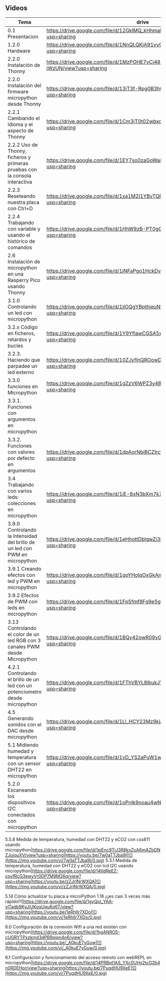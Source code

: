 ## Videos

Tema|drive|youtube|imagen
---|---|---|---
0.1 Presentacion| https://drive.google.com/file/d/12GklMQ_kHhmaNFoXg7iAVYlvCgptHA_4/view?usp=sharing|https://youtu.be/Y2018fMlSvQ|![](https://img.youtube.com/vi/Y2018fMlSvQ/0.jpg)
1.2.0 Hardware|https://drive.google.com/file/d/1NnQLQKjA91vvCVVEq0fFnuUqCEhDqgMq/view?usp=sharing|https://youtu.be/71iY2yi2TBU|![](https://img.youtube.com/vi/71iY2yi2TBU/0.jpg)
2.2.0 Instalación de Thonny|https://drive.google.com/file/d/1MzPOHE7vCj482CQhV7m7ZcZ99B-jWzUN/view?usp=sharing|https://youtu.be/Y0AMEYzImNQ|![](https://img.youtube.com/vi/Y0AMEYzImNQ/0.jpg)
2.2.0 Instalación del firmware micropython desde Thonny|https://drive.google.com/file/d/13jT3f-Rpg0B3hGgYMIPP_kP-4qlEFC0n/view?usp=sharing|https://youtu.be/stet0c-Re_U|![](https://img.youtube.com/vi/stet0c-Re_U/0.jpg)
2.2.1 Cambiando el  idioma y el aspecto de Thonny|https://drive.google.com/file/d/1Cm3jT0t02wbxcsdSlMpNwhWpcaQ02BM-/view?usp=sharing|https://youtu.be/KD9TczjAtrg|![](https://img.youtube.com/vi/KD9TczjAtrg/0.jpg)
2.2.2 Uso de Thonny, ficheros y primeras pruebas con  la consola interactiva|https://drive.google.com/file/d/1EY7so0zaGoWa8lE_LkfqSC4pnDkX7mdg/view?usp=sharing|https://youtu.be/AmRLlqqayU0|![](https://img.youtube.com/vi/AmRLlqqayU0/0.jpg)
2.2.3 Reseteando nuestra placa con Ctrl+D|https://drive.google.com/file/d/1xa1M2I1YBvTQPHda-ZxlKq8ppkFAN7JB/view?usp=sharing|https://youtu.be/WuLIouCjEJ8|![](https://img.youtube.com/vi/WuLIouCjEJ8/0.jpg)
2.2.4 Trabajando con variable y usando el histórico de comandos|https://drive.google.com/file/d/1HhW9zB-PT0gGMtGt_d3NPaJJhFLSrbq8/view?usp=sharing|https://youtu.be/T8nB3y1qaUk|![](https://img.youtube.com/vi/T8nB3y1qaUk/0.jpg)
2.6 Instalación de micropython en una Rasperry Pico usando Thonny|https://drive.google.com/file/d/1jNFaPgo1HckDvHj6SmLgEPQWFh6xlxvm/view?usp=sharing|https://youtu.be/obd4fFh26Co|https://img.youtube.com/vi/obd4fFh26Co/0.jpg
3.1.0 Controlando un led con micropython|https://drive.google.com/file/d/1ilOQgYBpthieuNtHMCdaJRuw3WpiQD0m/view?usp=sharing|https://youtu.be/yWNAUPYGEYM|![](https://img.youtube.com/vi/yWNAUPYGEYM/0.jpg)
3.2.x Código en ficheros, retardos y bucles |https://drive.google.com/file/d/1Y9YflawCGSA5x_geFnqu7utkpKzvgoKo/view?usp=sharing|https://youtu.be/VtJlZL4RD50|![](https://img.youtube.com/vi/VtJlZL4RD50/0.jpg)
3.2.3. Haciendo que parpadee un led externo|https://drive.google.com/file/d/10ZJyflnQROowDhB3bbCjvBDCdjPPDw_v/view?usp=sharing|https://youtu.be/JlYe15iXzys|![]((https://img.youtube.com/vi/JlYe15iXzys/0.jpg)
3.3.0 funciones en Micropython|https://drive.google.com/file/d/1gZzV6WPZ3y4BWnsdsdfxEDZzA0ZieE9y/view?usp=sharing|https://youtu.be/EFNGsPkxTnI|![](https://img.youtube.com/vi/EFNGsPkxTnI/0.jpg)
3.3.1. Funciones con argumentos en micropython| |https://youtu.be/s4ml7qAMrX0)|![](https://img.youtube.com/vi/s4ml7qAMrX0/0.jpg)
3.3.2. Funciones con valores por defecto en argumentos|https://drive.google.com/file/d/1dpAorNbiBCZIrcyq_lpbgHfPtp19MLlM/view?usp=sharing|https://youtu.be/fjk6Z1VXD9s|![](https://img.youtube.com/vi/fjk6Z1VXD9s/0.jpg)
3.4 Trabajando con varios leds: colecciones en micropython|https://drive.google.com/file/d/1iE-8xN3bXm7k7JrYEHPMoP-7VKyWkRne/view?usp=sharing|https://youtu.be/p4C39bT0rLc|![](https://img.youtube.com/vi/p4C39bT0rLc/0.jpg)
3.9.0 Controlando la intensidad del brillo de un led con PWM en micropython|https://drive.google.com/file/d/1eHhottDblgwZi3hrfRxSA47_Qs2WW3ZR/view?usp=sharing|https://youtu.be/wmpXpMSffZ0|![](https://img.youtube.com/vi/wmpXpMSffZ0/0.jpg)
3.9.1 Creando efectos con led y  PWM en micropython|https://drive.google.com/file/d/1qoYHolqOxGkAnAhK1oGlvARQG0a055dJ/view?usp=sharing|https://youtu.be/_s7DdgWlI3c|![](https://img.youtube.com/vi/_s7DdgWlI3c/0.jpg)
3.9.2 Efectos de PWM con leds en micropython|https://drive.google.com/file/d/1Fp5fmf8Fg9e5gt16gUCjjre7QLcoxjUY/view?usp=sharing|https://youtu.be/SxqxZsGfkCo|![](https://img.youtube.com/vi/SxqxZsGfkCo/0.jpg)
3.13 Controlando el color de un led RGB con 3 canales PWM desde Micropython|https://drive.google.com/file/d/1BQy42owR09vGFqwpfse2RmkrMFTPZh4Y/view?usp=sharing|https://youtu.be/xeWRiRDRcIo|![](https://img.youtube.com/vi/xeWRiRDRcIo/0.jpg)
4.2.1 Controlando el brillo de un led con un potenciometro desde micropython|https://drive.google.com/file/d/1FThVBYL8lbukJY-_nbOo2f16-vFW-zEL/view?usp=sharing|https://youtu.be/2W60ob8Xrww|![](https://img.youtube.com/vi/2W60ob8Xrww/0.jpg)
4.5 Generando sonidos con el DAC desde micropython|https://drive.google.com/file/d/1Ll_HCY23Mz9kjA7v62dFwHFGNgsLG5m7/view?usp=sharing|https://youtu.be/SSsVXn14PVU|![](https://img.youtube.com/vi/SSsVXn14PVU/0.jpg)
5.1 Midiendo humedad y temperatura con un sensor DHT22 en micropython|https://drive.google.com/file/d/1vD_YS2aPuW1wdRUmI0XrEllX7eWjO0uw/view?usp=sharing|https://youtu.be/As10gfvxEdw|![](https://img.youtube.com/vi/As10gfvxEdw/0.jpg)
5.2.0 Escaneando los dispositivos I2C conectados con micropython|https://drive.google.com/file/d/1oPnlk9ooau4wNHKiuuwoGGymZ9kr-kw8/view?usp=sharing|https://youtu.be/Ey0BQpFMaDs|![](https://img.youtube.com/vi/Ey0BQpFMaDs/0.jpg)

5.5.8 Medida de temperatura, humedad con DHT22 y eCO2 con css811 usando micropython|https://drive.google.com/file/d/1eiEnc9TiJ3R8kxZuA6mAZbDNZJuiquXV/view?usp=sharing|https://youtu.be/7w0aTTJba9I|![](https://img.youtube.com/vi/7w0aTTJba9I/0.jpg)
5.3.1 Medida de temperatura, humedad con DHT22 y eCO2 con lcd I2C usando micropython|https://drive.google.com/file/d/14tIdReEZ-covfRcG3ewyVr0DP7M9M26q/view?usp=sharing|https://youtu.be/zZJrINrWXQA|![](https://img.youtube.com/vi/zZJrINrWXQA/0.jpg)

5.14  Cómo actualizar tu placa a microPython 1.18  ¡¡¡es casi 3 veces más rápido!!!|https://drive.google.com/file/d/1gyQoI_YAA-vlTadb9KyJjUKoqUquKq6T/view?usp=sharing|https://youtu.be/1eRhIlr7XDo|![](https://img.youtube.com/vi/1eRhIlr7XDo/0.jpg)

6.0 Configuración de la conexión Wifi a una red existen con micropython|https://drive.google.com/file/d/1hgANRO5-cUGRYTPxzkmd3dPB9pipn4o6/view?usp=sharing|https://youtu.be/_A0kuE7yGuw|![](https://img.youtube.com/vi/_A0kuE7yGuw/0.jpg)

6.1 Configuración y funcionamiento del acceso remoto con webREPL en micropython|https://drive.google.com/file/d/14PRBpt1AS_YXc0UHx2tcG2b4n0RDEHor/view?usp=sharing|https://youtu.be/7PugdHU9XeE|![](https://img.youtube.com/vi/7PugdHU9XeE/0.jpg)